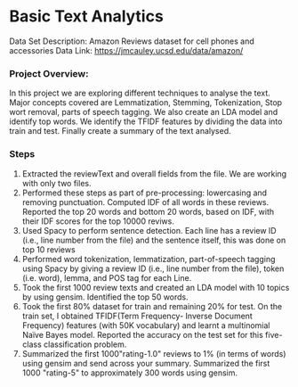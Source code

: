 # Basic Text Analytics 

Data Set Description: Amazon Reviews dataset for cell phones and accessories
Data Link: https://jmcauley.ucsd.edu/data/amazon/ 

### Project Overview: 

In this project we are exploring different techniques to analyse the text. Major concepts covered are Lemmatization, Stemming, Tokenization, Stop wort removal, parts of speech tagging. We also create an LDA model and identify top words. We identify the TFIDF features by dividing the data into train and test.  Finally create a summary of the text analysed. 


### Steps 
1.	Extracted the reviewText and overall fields from the file. We are working with only two files.
2.	Performed these steps as part of pre-processing: lowercasing and removing punctuation. Computed IDF of all words in these reviews. Reported the top 20 words and bottom 20 words, based on IDF, with their IDF scores for the top 10000 reviws. 
3.  Used Spacy to perform sentence detection. Each line has a review ID (i.e., line number from the file) and the sentence itself, this was done on top 10 reviews
4.	Performed word tokenization, lemmatization, part-of-speech tagging using Spacy by giving a review ID (i.e., line number from the file), token (i.e. word), lemma, and POS tag for each Line.
5.	Took the first 1000 review texts and created an LDA model with 10 topics by using gensim. Identified the top 50 words. 
6.	Took the first 80% dataset for train and remaining 20% for test. On the train set, I obtained TFIDF(Term Frequency- Inverse Document Frequency) features (with 50K vocabulary) and learnt a multinomial Naïve Bayes model. Reported the accuracy on the test set for this five-class classification problem. 
7.  Summarized the first 1000"rating-1.0" reviews to 1% (in terms of words) using gensim and send across your summary. Summarized the first 1000 "rating-5" to approximately 300 words using gensim. 

